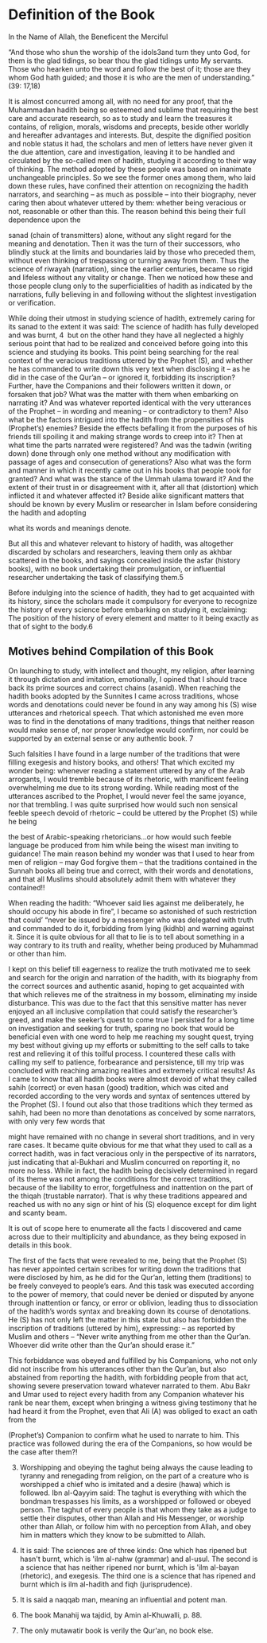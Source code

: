 Definition of the Book
======================

In the Name of Allah, the Beneficent the Merciful

“And those who shun the worship of the idols3and turn they unto God, for
them is the glad tidings, so bear thou the glad tidings unto My
servants. Those who hearken unto the word and follow the best of it;
those are they whom God hath guided; and those it is who are the men of
understanding.” (39: 17,18)

It is almost concurred among all, with no need for any proof, that the
Muhammadan hadith being so esteemed and sublime that requiring the best
care and accurate research, so as to study and learn the treasures it
contains, of religion, morals, wisdoms and precepts, beside other
worldly and hereafter advantages and interests. But, despite the
dignified position and noble status it had, the scholars and men of
letters have never given it the due attention, care and investigation,
leaving it to be handled and circulated by the so-called men of hadith,
studying it according to their way of thinking. The method adopted by
these people was based on inanimate unchangeable principles. So we see
the former ones among them, who laid down these rules, have confined
their attention on recognizing the hadith narrators, and searching – as
much as possible – into their biography, never caring then about
whatever uttered by them: whether being veracious or not, reasonable or
other than this. The reason behind this being their full dependence upon
the

sanad (chain of transmitters) alone, without any slight regard for the
meaning and denotation. Then it was the turn of their successors, who
blindly stuck at the limits and boundaries laid by those who preceded
them, without even thinking of trespassing or turning away from them.
Thus the science of riwayah (narration), since the earlier centuries,
became so rigid and lifeless without any vitality or change. Then we
noticed how these and those people clung only to the superficialities of
hadith as indicated by the narrations, fully believing in and following
without the slightest investigation or verification.

While doing their utmost in studying science of hadith, extremely caring
for its sanad to the extent it was said: The science of hadith has fully
developed and was burnt, <span id="_anchor_4"></span>4  but on the other
hand they have all neglected a highly serious point that had to be
realized and conceived before going into this science and studying its
books. This point being searching for the real context of the veracious
traditions uttered by the Prophet (S), and whether he has commanded to
write down this very text when disclosing it – as he did in the case of
the Qur’an – or ignored it, forbidding its inscription? Further, have
the Companions and their followers written it down, or forsaken that
job? What was the matter with them when embarking on narrating it? And
was whatever reported identical with the very utterances of the Prophet
– in wording and meaning – or contradictory to them? Also what be the
factors intrigued into the hadith from the propensities of his
(Prophet’s) enemies? Beside the effects befalling it from the purposes
of his friends till spoiling it and making strange words to creep into
it? Then at what time the parts narrated were registered? And was the
tadwin (writing down) done through only one method without any
modification with passage of ages and consecution of generations? Also
what was the form and manner in which it recently came out in his books
that people took for granted? And what was the stance of the Ummah ulama
toward it? And the extent of their trust in or disagreement with it,
after all that (distortion) which inflicted it and whatever affected it?
Beside alike significant matters that should be known by every Muslim or
researcher in Islam before considering the hadith and adopting

what its words and meanings denote.

But all this and whatever relevant to history of hadith, was altogether
discarded by scholars and researchers, leaving them only as akhbar
scattered in the books, and sayings concealed inside the asfar (history
books), with no book undertaking their promulgation, or influential
researcher undertaking the task of classifying them.<span
id="_anchor_5"></span>5

Before indulging into the science of hadith, they had to get acquainted
with its history, since the scholars made it compulsory for everyone to
recognize the history of every science before embarking on studying it,
exclaiming: The position of the history of every element and matter to
it being exactly as that of sight to the body.<span
id="_anchor_6"></span>6

Motives behind Compilation of this Book
---------------------------------------

On launching to study, with intellect and thought, my religion, after
learning it through dictation and imitation, emotionally, I opined that
I should trace back its prime sources and correct chains (asanid). When
reaching the hadith books adopted by the Sunnites I came across
traditions, whose words and denotations could never be found in any way
among his (S) wise utterances and rhetorical speech. That which
astonished me even more was to find in the denotations of many
traditions, things that neither reason would make sense of, nor proper
knowledge would confirm, nor could be supported by an external sense or
any authentic book. <span id="_anchor_7"></span>7

Such falsities I have found in a large number of the traditions that
were filling exegesis and history books, and others! That which excited
my wonder being: whenever reading a statement uttered by any of the Arab
arrogants, I would tremble because of its rhetoric, with manificent
feeling overwhelming me due to its strong wording. While reading most of
the utterances ascribed to the Prophet, I would never feel the same
joyance, nor that trembling. I was quite surprised how would such non
sensical feeble speech devoid of rhetoric – could be uttered by the
Prophet (S) while he being

the best of Arabic-speaking rhetoricians…or how would such feeble
language be produced from him while being the wisest man inviting to
guidance! The main reason behind my wonder was that I used to hear from
men of religion – may God forgive them – that the traditions contained
in the Sunnah books all being true and correct, with their words and
denotations, and that all Muslims should absolutely admit them with
whatever they contained!!

When reading the hadith: “Whoever said lies against me deliberately, he
should occupy his abode in fire”, I became so astonished of such
restriction that could’ “never be issued by a messenger who was
delegated with truth and commanded to do it, forbidding from lying
(kidhb) and warning against it. Since it is quite obvious for all that
to lie is to tell about something in a way contrary to its truth and
reality, whether being produced by Muhammad or other than him.

I kept on this belief till eagerness to realize the truth motivated me
to seek and search for the origin and narration of the hadith, with its
biography from the correct sources and authentic asanid, hoping to get
acquainted with that which relieves me of the straitness in my bossom,
eliminating my inside disturbance. This was due to the fact that this
sensitive matter has never enjoyed an all inclusive compilation that
could satisfy the researcher’s greed, and make the seeker’s quest to
come true I persisted for a long time on investigation and seeking for
truth, sparing no book that would be beneficial even with one word to
help me reaching my sought quest, trying my best without giving up my
efforts or submitting to the self calls to take rest and relieving it of
this toilful process. I countered these calls with calling my self to
patience, forbearance and persistence, till my trip was concluded with
reaching amazing realities and extremely critical results! As I came to
know that all hadith books were almost devoid of what they called sahih
(correct) or even hasan (good) tradition, which was cited and recorded
according to the very words and syntax of sentences uttered by the
Prophet (S). I found out also that those traditions which they termed as
sahih, had been no more than denotations as conceived by some narrators,
with only very few words that

might have remained with no change in several short traditions, and in
very rare cases. It became quite obvious for me that what they used to
call as a correct hadith, was in fact veracious only in the perspective
of its narrators, just indicating that al-Bukhari and Muslim concurred
on reporting it, no more no less. While in fact, the hadith being
decisively determined in regard of its theme was not among the
conditions for the correct traditions, because of the liability to
error, forgetfulness and inattention on the part of the thiqah
(trustable narrator). That is why these traditions appeared and reached
us with no any sign or hint of his (S) eloquence except for dim light
and scanty beam.

It is out of scope here to enumerate all the facts I discovered and came
across due to their multiplicity and abundance, as they being exposed in
details in this book.

The first of the facts that were revealed to me, being that the Prophet
(S) has never appointed certain scribes for writing down the traditions
that were disclosed by him, as he did for the Qur’an, letting them
(traditions) to be freely conveyed to people’s ears. And this task was
executed according to the power of memory, that could never be denied or
disputed by anyone through inattention or fancy, or error or oblivion,
leading thus to dissociation of the hadith’s words syntax and breaking
down its course of denotations. He (S) has not only left the matter in
this state but also has forbidden the inscription of traditions (uttered
by him), expressing: – as reported by Muslim and others – “Never write
anything from me other than the Qur’an. Whoever did write other than the
Qur’an should erase it.”

This forbiddance was obeyed and fulfilled by his Companions, who not
only did not inscribe from his utterances other than the Qur’an, but
also abstained from reporting the hadith, with forbidding people from
that act, showing severe preservation toward whatever narrated to them.
Abu Bakr and Umar used to reject every hadith from any Companion
whatever his rank be near them, except when bringing a witness giving
testimony that he had heard it from the Prophet, even that Ali (A) was
obliged to exact an oath from the

(Prophet’s) Companion to confirm what he used to narrate to him. This
practice was followed during the era of the Companions, so how would be
the case after them?!

3. Worshipping and obeying the taghut being always the cause leading to
tyranny and renegading from religion, on the part of a creature who is
worshipped a chief who is imitated and a desire (hawa) which is
followed. Ibn al-Qayyim said: The taghut is everything with which the
bondman trespasses his limits, as a worshipped or followed or obeyed
person. The taghut of every people is that whom they take as a judge to
settle their disputes, other than Allah and His Messenger, or worship
other than Allah, or follow him with no perception from Allah, and obey
him in matters which they know to be submitted to Allah.

4. It is said: The sciences are of three kinds: One which has ripened
but hasn't burnt, which is 'ilm al-nahw (grammar) and al-usul. The
second is a science that has neither ripened nor burnt, which is 'ilm
al-bayan (rhetoric), and exegesis. The third one is a science that has
ripened and burnt which is ilm al-hadith and fiqh (jurisprudence).

5. It is said a naqqab man, meaning an influential and potent man.

6. The book Manahij wa tajdid, by Amin al-Khuwalli, p. 88.

7. The only mutawatir book is verily the Qur'an, no book else.
